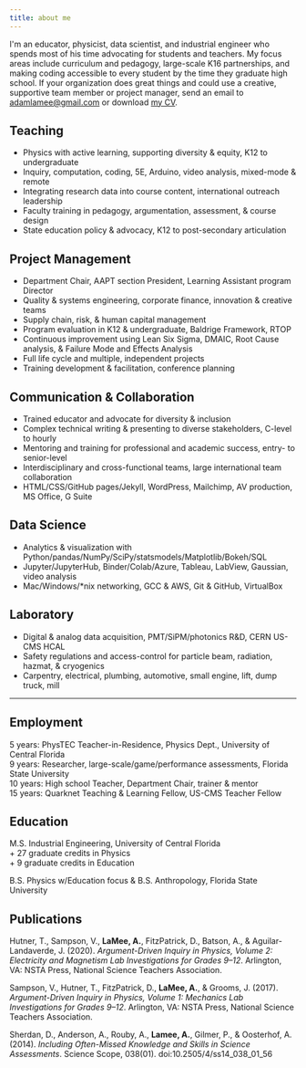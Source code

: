 ```yaml
---
title: about me
---
```


I'm an educator, physicist, data scientist, and industrial engineer who spends most of his time advocating for students and teachers. My focus areas include curriculum and pedagogy, large-scale K16 partnerships, and making coding accessible to every student by the time they graduate high school. If your organization does great things and could use a creative, supportive team member or project manager, send an email to adamlamee@gmail.com or download [my CV](./LaMee-CV.pdf).  

## Teaching  
- Physics with active learning, supporting diversity & equity, K12 to undergraduate  
- Inquiry, computation, coding, 5E, Arduino, video analysis, mixed-mode & remote  
- Integrating research data into course content, international outreach leadership  
- Faculty training in pedagogy, argumentation, assessment, & course design  
- State education policy & advocacy, K12 to post-secondary articulation  

## Project Management  
- Department Chair, AAPT section President, Learning Assistant program Director  
- Quality & systems engineering, corporate finance, innovation & creative teams  
- Supply chain, risk, & human capital management  
- Program evaluation in K12 & undergraduate, Baldrige Framework, RTOP  
- Continuous improvement using Lean Six Sigma, DMAIC, Root Cause analysis, & Failure Mode and Effects Analysis
- Full life cycle and multiple, independent projects  
- Training development & facilitation, conference planning  

## Communication & Collaboration  
- Trained educator and advocate for diversity & inclusion 
- Complex technical writing & presenting to diverse stakeholders, C-level to hourly  
- Mentoring and training for professional and academic success, entry- to senior-level  
- Interdisciplinary and cross-functional teams, large international team collaboration  
- HTML/CSS/GitHub pages/Jekyll, WordPress, Mailchimp, AV production, MS Office, G Suite  

## Data Science  
- Analytics & visualization with Python/pandas/NumPy/SciPy/statsmodels/Matplotlib/Bokeh/SQL  
- Jupyter/JupyterHub, Binder/Colab/Azure, Tableau, LabView, Gaussian, video analysis  
- Mac/Windows/\*nix networking, GCC & AWS, Git & GitHub, VirtualBox  

## Laboratory  
- Digital & analog data acquisition, PMT/SiPM/photonics R&D, CERN US-CMS HCAL  
- Safety regulations and access-control for particle beam, radiation, hazmat, & cryogenics  
- Carpentry, electrical, plumbing, automotive, small engine, lift, dump truck, mill  

---  
## Employment  
5 years: PhysTEC Teacher-in-Residence, Physics Dept., University of Central Florida  
9 years: Researcher, large-scale/game/performance assessments, Florida State University  
10 years: High school Teacher, Department Chair, trainer & mentor  
15 years: Quarknet Teaching & Learning Fellow, US-CMS Teacher Fellow  

## Education  
M.S. Industrial Engineering, University of Central Florida  
\+ 27 graduate credits in Physics  
\+ 9 graduate credits in Education  

B.S. Physics w/Education focus & B.S. Anthropology, Florida State University  

## Publications  
Hutner, T., Sampson, V., **LaMee, A.**, FitzPatrick, D., Batson, A., & Aguilar-Landaverde, J. (2020). *Argument-Driven Inquiry in Physics, Volume 2: Electricity and Magnetism Lab Investigations for Grades 9–12*. Arlington, VA: NSTA Press, National Science Teachers Association.  

Sampson, V., Hutner, T., FitzPatrick, D., **LaMee, A.**, & Grooms, J. (2017). *Argument-Driven Inquiry in Physics, Volume 1: Mechanics Lab Investigations for Grades 9–12*. Arlington, VA: NSTA Press, National Science Teachers Association.  

Sherdan, D., Anderson, A., Rouby, A., **Lamee, A.**, Gilmer, P., & Oosterhof, A. (2014). *Including Often-Missed Knowledge and Skills in Science Assessments*. Science Scope, 038(01). doi:10.2505/4/ss14_038_01_56  
